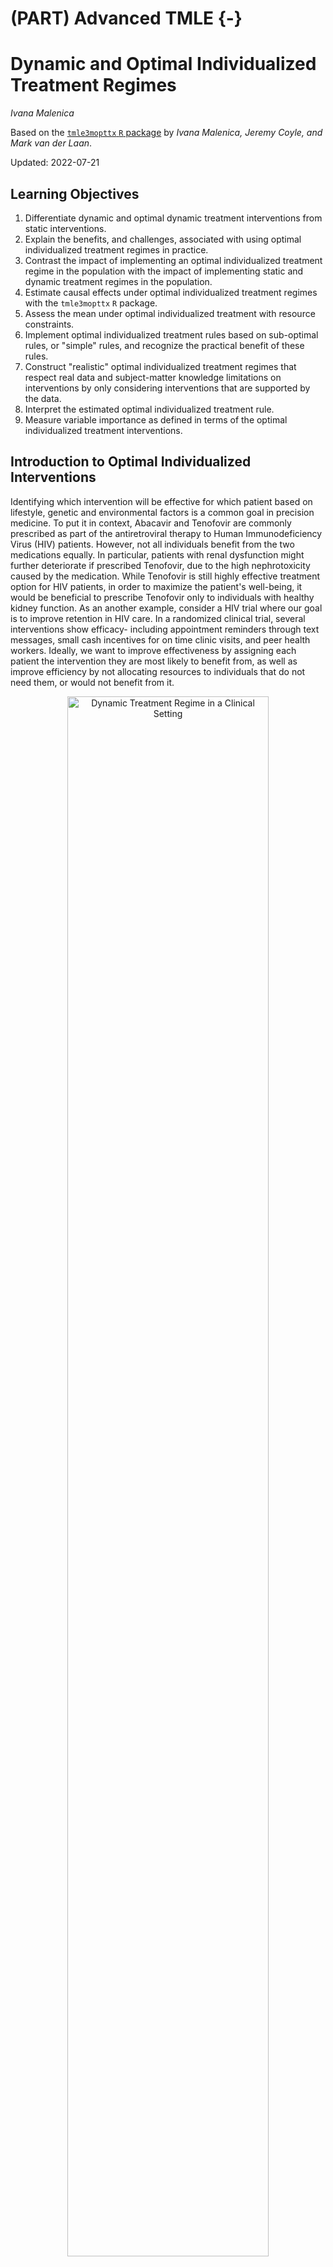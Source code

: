 # (PART) Advanced TMLE {-}

# Dynamic and Optimal Individualized Treatment Regimes

_Ivana Malenica_

Based on the [`tmle3mopttx` `R` package](https://github.com/tlverse/tmle3mopttx)
by _Ivana Malenica, Jeremy Coyle, and Mark van der Laan_.

Updated: 2022-07-21

## Learning Objectives

1. Differentiate dynamic and optimal dynamic treatment interventions from static
   interventions.
2. Explain the benefits, and challenges, associated with using optimal
   individualized treatment regimes in practice.
3. Contrast the impact of implementing an optimal individualized treatment
   regime in the population with the impact of implementing static and dynamic
   treatment regimes in the population.
4. Estimate causal effects under optimal individualized treatment regimes with
   the `tmle3mopttx` `R` package.
5. Assess the mean under optimal individualized treatment with resource
   constraints.
6. Implement optimal individualized treatment rules based on sub-optimal
   rules, or "simple" rules, and recognize the practical benefit of these rules.
7. Construct "realistic" optimal individualized treatment regimes that respect
   real data and subject-matter knowledge limitations on interventions by
   only considering interventions that are supported by the data.
8. Interpret the estimated optimal individualized treatment rule.
9. Measure variable importance as defined in terms of the optimal individualized
   treatment interventions.

## Introduction to Optimal Individualized Interventions

Identifying which intervention will be effective for which patient based on
lifestyle, genetic and environmental factors is a common goal in precision
medicine. To put it in context, Abacavir and Tenofovir are commonly prescribed
as part of the antiretroviral therapy to Human Immunodeficiency Virus (HIV)
patients. However, not all individuals benefit from the two medications equally.
In particular, patients with renal dysfunction might further deteriorate if
prescribed Tenofovir, due to the high nephrotoxicity caused by the medication.
While Tenofovir is still highly effective treatment option for HIV patients, in
order to maximize the patient's well-being, it would be beneficial to prescribe
Tenofovir only to individuals with healthy kidney function. As an another example, 
consider a HIV trial where our goal is to improve retention in HIV care.
In a randomized clinical trial, several interventions show efficacy- including 
appointment reminders through text messages, small cash incentives for on time 
clinic visits, and peer health workers. Ideally, we want to improve effectiveness 
by assigning each patient the intervention they are most likely to benefit from, 
as well as improve efficiency by not allocating resources to individuals that do not need
them, or would not benefit from it.

<div class="figure" style="text-align: center">
<img src="img/png/DynamicA_Illustration.png" alt="Dynamic Treatment Regime in a Clinical Setting" width="80%" />
<p class="caption">(\#fig:unnamed-chunk-1)Dynamic Treatment Regime in a Clinical Setting</p>
</div>

One opts to administer the intervention to individuals who will profit from it,
instead of assigning treatment on a population level. But how do we know which
intervention works for which patient? This aim motivates a different type of
intervention, as opposed to the static exposures we described in previous chapters. 
In particular, in this chapter we learn about dynamic or "individualized"
interventions that tailor the treatment decision based on the collected
covariates. Formally, dynamic treatments represent interventions that at each
treatment-decision stage are allowed to respond to the currently available
treatment and covariate history. A dynamic treatment rule can be thought of as
a rule where the input is the available set of collected covariates, and the 
output is an individualized treatment for each patient 
[@bembom2007realistic; @robins1986; @moodie2013].

In the statistics community such a treatment strategy is termed an
__individualized treatment regime__ (ITR), also known as the optimal
dynamic treatment rule, optimal treatment regime, optimal strategy, 
and optimal policy [@murphy2003; @robins2004]. The (counterfactual) 
population mean outcome under an ITR is the value of the ITR [@murphy2003; @robins2004].
Even more, suppose one wishes to maximize the population mean of an
outcome, where for each individual we have access to some set of measured
covariates. This means, for example, that we can learn for which individual
characteristics assigning treatment increases the probability of a beneficial
outcome. An ITR with the maximal value is referred to as an
optimal ITR or the __optimal individualized treatment__. Consequently, the value
of an optimal ITR is termed the optimal value, or the 
__mean under the optimal individualized treatment__.

The problem of estimating the optimal individualized treatment has received much
attention in the statistics literature over the years, especially with the
advancement of precision medicine; see @murphy2003, @robins2004, @laber2012,
@kosorok2012, @moodie2013 and @robins2014 to name a few. However, much of the
early work depends on parametric assumptions. As such, even in a randomized
trial, the statistical inference for the optimal individualized treatment relies
on assumptions that are generally believed to be false, and can lead to biased
results.

In this chapter, we consider estimation of the mean outcome under the optimal
individualized treatment where the candidate rules are restricted to depend only
on user-supplied subset of the baseline covariates. The estimation problem is
addressed in a statistical model for the data distribution that is
nonparametric, and at most places restrictions on the probability of a patient
receiving treatment given covariates (as in a randomized trial). As such, we
don't need to make any assumptions about the relationship of the outcome with
the treatment and covariates, or the relationship between the treatment and
covariates. Further, we provide a Targeted Maximum Likelihood Estimator for the
mean under the optimal individualized treatment that allows us to generate valid
inference for our parameter, without having any parametric assumptions. 

In the following, we provide a brief overview of the methodology with a focus on
building intuition for the target parameter and its importance --- aided with simulations, 
data examples and software demonstrations. For more information on the technical aspects
of the algorithm, further practical advice and overview, the interested reader is invited to 
additionally consult @vanderLaanLuedtke15, @luedtke2016super, @montoya2021optimal and 
@montoya2021performance. 

---

## Data Structure and Notation

Suppose we observe $n$ independent and identically distributed observations of
the form $O=(W,A,Y) \sim P_0$. We denote $A$ as categorical treatment, and $Y$
as the final outcome. In particular, we define $A \in \mathcal{A}$ where
$\mathcal{A} \equiv \{a_1, \cdots, a_{n_A} \}$ and $n_A = |\mathcal{A}|$, with
$n_A$ denoting the number of categories (possibly only two, for a binary setup).
Note that we treat $W$ as vector-valued, representing all of our collected
baseline covariates. Therefore, for a single random individual $i$, we have that
their observed data is $O_i$: with corresponding baseline covariates $W_i$,
treatment $A_i$, and final outcome $Y_i$. Let $O^n = \{O_i\}_{i=1}^n$ denote
$n$ observed samples. Then, we say that $O^n \sim P_0$, or that all
data was drawn from some true probability distribution $P_0$. Let $\mathcal{M}$
denote a statistical model for the probability distribution of the data that is
nonparametric, beyond possible knowledge of the treatment mechanism. In words, this 
means that we make no assumptions on the relationship between variables, but might 
be able to say something about the relationship of $A$ and $W$, as is the case in 
a randomized trial. In general, the more we know, or are willing to assume about the
experiment that produces the data, the smaller the model. The true data generating 
distribution $P_0$ is part of the statistical model $\mathcal{M}$, and we write 
$P_0 \in \mathcal{M}$. As in previous chapters, we denote $P_n$ as the empirical distribution
which gives each observation weight $1/n$.

We use the structural equation model (SEM) in order to define
the process that gives rise to the observed (endogenous) and not observed
(exogenous) variables, as described by @pearl2009causality. In particular, we
denote $U=(U_W,U_A,U_Y)$ as the exogenous random variables, drawn from $U \sim P_U$.
The endogenous variables, written as $O=(W,A,Y)$, correspond to the observed data.
We can define the relationships between variables with the following structural equations:
\begin{align}
  W &= f_W(U_W) \\ A &= f_A(W, U_A) \\ Y &= f_Y(A, W, U_Y),
  (\#eq:npsem-mopttx)
\end{align}
where the collection $f=(f_W,f_A,f_Y)$ denotes unspecified functions, beyond possible 
knowledge of the treatment mechanism function, $f_A$. Note that
in the case of a randomized trial, we can write the above NPSEM as
\begin{align}
  W &= f_W(U_W) \\ A &= U_A \\ Y &= f_Y(A, W, U_Y),
  (\#eq:npsem-rt-mopttx)
\end{align}
where $U_A$ has a known distribution and $U_A$ is independent of $U_W$. We will discuss
this more in later sections on identifiability.

The likelihood of the data admits a factorization, implied by the time ordering
of $O$. We denote the true density of $O$ as $p_0$, corresponding to the
distribution $P_0$ and dominating measure $\mu$.
\begin{equation}
  p_0(O) = p_{Y,0}(Y \mid A,W) p_{A,0}(A \mid W) p_{W,0}(W) =
    q_{Y,0}(Y \mid A,W) g_{A,0}(A \mid W) q_{W,0}(W),
  (\#eq:likelihood-factorization-mopttx)
\end{equation}
where $p_{Y,0}(Y|A,W)$ is the conditional density of $Y$ given $(A, W)$ with
respect to some dominating measure $\mu_Y$, $p_{A,0}$ is the conditional density
of $A$ given $W$ with respect to a counting measure $\mu_A$, and $p_{W,0}$ is
the density of $W$ with respect to dominating measure $\mu_W$. In order to 
match relevant Targeted Learning literature, we also 
write $P_{Y,0}(Y \mid A, W) = Q_{Y,0}(Y \mid A,W)$, $P_{A,0}(A \mid W) = g_0(A \mid W)$ 
and $P_{W,0}(W)=Q_{W,0}(W)$ as the corresponding conditional
distribution of $Y$ given $(A,W)$, treatment mechanism $A$ given $W$, and
distribution of baseline covariates. For notational simplicity, we additionally define
$\bar{Q}_{Y,0}(A,W) \equiv \E_0[Y \mid A,W]$ as the conditional expectation of
$Y$ given $(A,W)$.

Lastly, we define $V$ as a subset of the baseline covariates the optimal
individualized rule depends on, where $V \in W$.  Note that $V$ could be all of
$W$, or an empty set, depending on the subject matter knowledge. In particular,
a researcher might want to consider known effect modifiers available at the time
of treatment decision as possible $V$ covariates, or consider dynamic treatment 
rules based on measurments that can be easily obtained in a clinical setting.
Defining $V$ as a more restrictive set of baseline covariates allows us to consider 
possibly sub-optimal rules that are easier to estimate, and thereby allows for 
statistical inference for the counterfactual mean outcome under the sub-optimal rule; 
we will elaborate on this in later sections.

## Defining the Causal Effect of an Optimal Individualized Intervention

Consider dynamic treatment rules, denoted as $d$, in the set of all possible rules
$\mathcal{D}$. Then, in a point treatment setting, $d$ is a deterministic function 
that takes as input $V$ and outputs a treatment decision where 
$V \rightarrow d(V) \in \{a_1, \cdots, a_{n_A} \}$. We will use dynamic treatment rules, 
and the corresponding treatment decision, to describe an intervention on the 
treatment mechanism and the corresponding outcome under a dynamic treatment rule.

As mentioned in the previous section, causal effects are defined in terms of
hypothetical interventions on the SEM \@ref(eq:npsem-mopttx). For a given 
rule $d$, our modified system then takes the following form:
\begin{align}
  W &= f_W(U_W) \\ A &= d(V) \\ Y_{d(V)} &= f_Y(d(V), W, U_Y),
  (\#eq:npsem-causal-mopttx)
\end{align}
where the dynamic treatment regime may be viewed as an intervention in which $A$
is set equal to a value based on a hypothetical regime $d(V)$. The couterfactual outcome 
$Y_{d(V)}$ denotes the outcome for a patient had their treatment been assigned using the 
dynamic rule $d(V)$, possibly contrary to the fact. Similarly, the counterfactual 
outcomes had all patients been assigned treatment ($A=1$), or given control ($A=0$), are 
written as $Y_1$ and $Y_0$. Finally, we denote the distribution of the counterfactual outcomes 
as $P_{U,X}$, implied by the distribution of exogenous variables $U$ and structural 
equations $f$. The set of all possible counterfactual distributions are encompased
by the causal model $\mathcal{M}^F$, where $P_{U,X} \in \mathcal{M}^F$. 

The goal of any causal analysis motivated by such dynamic interventions is to
estimate a parameter defined as the counterfactual mean of the outcome with
respect to the modified intervention distribution. That is, subject's outcome if, 
possibly contrary to the fact, the subject received treatment that would have been 
assigned by rule $d(V)$. Equivalently, we ask the following causal question: 
"What is the expected outcome had every subject received treatment according to the 
(optimal) individualized treatment?" In order to estimate the optimal individualized
treatment, we set the following optimization problem:

$$d_{opt}(V) \equiv \text{argmax}_{d(V) \in \mathcal{D}}
\E_{P_{U,X}}[Y_{d(V)}], $$
where the optimal individualized rule is the rule with the maximal value. We note that, in case 
the problem at hand requires minimizing the mean of an outcome, our optimal individualized 
rule will be the rule with the minimal value instead. 

With that in mind, we can consider different 
treatment rules, all in the set $\mathcal{D}$:

1. The true rule, $d_{0,\text{opt}}$, and the corresponding causal parameter
   $\E_{U,X}[Y_{d_{0,\text{opt}}(V)}]$ denoting the expected outcome under the
   true optimal treatment rule $d_{0,\text{opt}}(V)$.

2. The estimated rule, $d_{n,\text{opt}}$, and the corresponding causal parameter
   $\E_{U,X}[Y_{d_{n,\text{opt}}(V)}]$ denoting the expected outcome under the
   estimated optimal treatment rule $d_{n,\text{opt}}(V)$.

In this chapter, we will focus on the value under the estimated optimal rule $d_{n,\text{opt}}$, 
a __data-adaptive parameter__. Note that its true value depends on the sample! Finally, 
our causal target parameter of interest is the expected outcome under
the estimated optimal individualized rule:

$$\Psi_{d_{n, \text{opt}}(V)}(P_{U,X}) \coloneqq \E_{P_{U,X}}[Y_{d_{n,
\text{opt}}(V)}].$$

### Identification and Statistical Estimand

The optimal individualized rule, as well as the value of an optimal
individualized rule, are causal parameters based on the unobserved
counterfactuals. In order for the causal quantities to be estimated from the
observed data, they need to be identified with statistical parameters. This step
of the roadmap requires we make a few assumptions:

1. _Strong ignorability_: $A \indep  Y^{d_{n, \text{opt}}(v)} \mid W$, for all $a \in
   \mathcal{A}$.
2. _Positivity (or overlap)_: $P_0(\min_{a \in \mathcal{A}} g_0(a \mid W) > 0)
   = 1$

Under the above assumptions, we can identify the causal target parameter 
with observed data using the G-computation formula. The value of an individualized 
rule can now be expressed as

$$\E_0[Y_{d_{n, \text{opt}}(V)}] = \E_{0,W}[\bar{Q}_{Y,0}(A=d_{n, \text{opt}}(V),W)],$$

which, under assumptions, is interpreted as the mean outcome if
(possibly contrary to fact), treatment was assigned according to the optimal rule.
Finally, the statistical counterpart to the causal parameter of interest is
defined as

$$\psi_0 = \E_{0,W}[\bar{Q}_{Y,0}(A=d_{n,\text{opt}}(V),W)].$$

Inference for the optimal value has been shown to be difficult at exceptional
laws, defined as probability distributions for which there is a positive
probability on a set of $W$ values for which conditional expectation of $Y$
given $A$ and $W$ is constant in $a$ - so all treatments are equally 
benefitial. Inference is similarly difficult in finite samples if
the treatment effect is very small in all strata, even though valid asymptotic
estimators exist in this setting. With that in mind, we address the estimation
problem under the assumption of non-exceptional laws in effect.

Many methods for learning the optimal rule from data have been developed
[@murphy2003; @robins2004; @laber2012; @kosorok2012; @moodie2013]. In this
chapter, we focus on the methods discussed in @luedtke2016super and
@vanderLaanLuedtke15. Note however, that `tmle3mopttx` also supports the widely
used Q-learning approach, where the optimal individualized rule is based on the
initial estimate of $\bar{Q}_{Y,0}(A,W)$ [@Sutton1998].

We follow the methodology outlined in @luedtke2016super and
@vanderLaanLuedtke15, where we learn the optimal ITR using Super Learner
[@vdl2007super], and estimate its value with cross-validated Targeted Minimum
Loss-based Estimation (CV-TMLE) [@cvtmle2010]. In great generality, we first
need to estimate the true individual treatment regime, $d_0(V)$, which
corresponds to dynamic treatment rule that takes a subset of covariates
$V$ and assigns treatment to each individual based on their observed
covariates $v$. With the estimate of the true optimal ITR in hand, we can
estimate its corresponding value.

### Binary treatment

How do we estimate the optimal individualized treatment regime? In the case of a
binary treatment, a key quantity for optimal ITR is the __blip function__. One can
show that any optimal ITR assigns treatment to individuals falling in strata in
which the stratum specific average treatment effect, the blip, is
positive and does not assign treatment to individuals for which this quantity is
negative. Therefore for a binary treatment, under causal assumptions, we define
the blip function as:
$$\bar{Q}_0(V) \equiv \E_0[Y_1-Y_0 \mid V] \equiv \E_0[\bar{Q}_{Y,0}(1,W) -
\bar{Q}_{Y,0}(0,W) \mid V],$$
or the average treatment effect within a stratum of $V$. The note that the
optimal individualized rule can now be derived as $d_{n,\text{opt}}(V) =
\mathbb{I}(\bar{Q}_{n}(V) > 0)$.

The package `tmle3mopttx` relies on using the Super Learner to estimate the blip
function. With that in mind, the loss function utilized for learning the optimal 
individualized rule corresponds to conditional mean type losses. It is however worth 
mentioning that @luedtke2016super present three different approaches for learning the optimal
rule. Namely, they focus on:

1. Super Learner of the blip function using the squared error loss,

2. Super Learner of $d_0$ using the weighted classification loss function,

3. Super Learner of $d_0$ that uses a library of candidate estimators that are
implied by estimators of the blip as well as estimators that directly go for
$d_0$ through weighted classification.

A benefit of relying on the blip function, as implemented in `tmle3mopttx`, is that
one can look at the distribution of the predicted outcomes of the blip for a given 
sample. Having an estimate of the blip allows one to identify patients in the sample 
who benefit the most (or the least) from treatment. Additionally, blip-based approach
allows for straight-forward extension to the categorical treatment, interpretable rules, 
and OIT under resource constrains, where only a percent of the population can receive 
treatment [@luedtke2016resource].

Relying on the Targeted Maximum Likelihood (TML) estimator and the Super Learner
estimate of the blip function, we follow the below steps in order to obtain
value of the ITR:

1. Estimate $\bar{Q}_{Y,0}(A,W)$ and $g_0(A \mid W)$ using `sl3`. We denote such
   estimates as $\bar{Q}_{Y,n}(A,W)$ and $g_n(A \mid W)$.
2. Apply the doubly robust Augmented-Inverse Probability Weighted (A-IPW)
   transform to our outcome (double-robust pseudo-outcome), where we define:
   $$D_{\bar{Q}_Y,g,a}(O) \equiv \frac{\mathbb{I}(A=a)}{g(A \mid W)} (Y -
   \bar{Q}_Y(A,W)) + \bar{Q}_Y(A=a,W).$$

Note that under the randomization and positivity assumptions we have that
$\E[D_{\bar{Q}_Y,g,a}(O) \mid V] = \E[Y_a \mid V]$. We emphasize the double
robust nature of the A-IPW transform --- consistency of $\E[Y_a \mid V]$ will depend
on correct estimation of either $\bar{Q}_{Y,0}(A,W)$ or $g_0(A \mid W)$. As
such, in a randomized trial, we are guaranteed a consistent estimate of $\E[Y_a \mid V]$ 
even if we get $\bar{Q}_{Y,0}(A,W)$ wrong! An alternative to the double-robust pseudo-outcome
just presented would be single stage Q-learning, where an estimate $\bar{Q}_{Y,0}(A,W)$ 
is used to predict at $\bar{Q}_{Y,n}(A=1,W)$ and $\bar{Q}_{Y,n}(A=0,W)$. This provides
an estimate of the blip function, $\bar{Q}_{Y,n}(A=1,W) - \bar{Q}_{Y,n}(A=0,W)$, but
relies on doing a good job on estimating $\bar{Q}_{Y,0}(A,W)$. 

Using the double-robust pseudo-outcome, we can define the following contrast:
$$D_{\bar{Q}_Y,g}(O) = D_{\bar{Q}_Y, g, a=1}(O) - D_{\bar{Q}_Y, g, a=0}(O).$$


We estimate the blip function, $\bar{Q}_{0,a}(V)$, by regressing
$D_{\bar{Q}_Y,g}(O)$ on $V$ using the specified `sl3` library of learners and an
appropriate loss function. Finally, we are ready for the final steps. 

3. Our estimated rule corresponds to $\text{argmax}_{a \in \mathcal{A}}
   \bar{Q}_{0,a}(V)$.
   
4. We obtain inference for the mean outcome under the estimated optimal rule
   using CV-TMLE.

### Categorical treatment

In line with the approach considered for binary treatment, we extend the blip
function to allow for categorical treatment. We denote such blip function
extensions as _pseudo-blips_, which are our new estimation targets in a
categorical setting. We define pseudo-blips as vector-valued entities where the
output for a given $V$ is a vector of length equal to the number of treatment
categories, $n_A$. As such, we define it as:
$$\bar{Q}_0^{pblip}(V) = \{\bar{Q}_{0,a}^{pblip}(V): a \in \mathcal{A} \}$$

We implement three different pseudo-blips in `tmle3mopttx`.

1. _Blip1_ corresponds to choosing a reference category of treatment, and
   defining the blip for all other categories relative to the specified
   reference. Hence we have that:
   $$\bar{Q}_{0,a}^{pblip-ref}(V) \equiv \E_0[Y_a-Y_0 \mid V]$$ where $Y_0$ is
   the specified reference category with $A=0$. Note that, for the case of
   binary treatment, this strategy reduces to the approach described for the
   binary setup.

2. _Blip2_ approach corresponds to defining the blip relative to the average of
   all categories. As such, we can define $\bar{Q}_{0,a}^{pblip-avg}(V)$ as:
   $$\bar{Q}_{0,a}^{pblip-avg}(V) \equiv \E_0 [Y_a - \frac{1}{n_A} \sum_{a \in
     \mathcal{A}} Y_a \mid V].$$
   In the case where subject-matter knowledge regarding which reference category
   to use is not available, blip2 might be a viable option.

3. _Blip3_ reflects an extension of Blip2, where the average is now a weighted
   average:
   $$\bar{Q}_{0,a}^{pblip-wavg}(V) \equiv \E_0 [ Y_a - \frac{1}{n_A} \sum_{a \in
     \mathcal{A}} Y_{a} P(A=a \mid V) \mid V ].$$

Just like in the binary case, pseudo-blips are estimated by regressing contrasts
composed using the A-IPW transform on $V$.

### Technical Note: Inference and data-adaptive parameter

In a randomized trial, statistical inference relies on the second-order
difference between the estimate of the optimal individualized treatment and the
optimal individualized treatment itself to be asymptotically negligible. This is
a reasonable condition if we consider rules that depend on a small number of
covariates, or if we are willing to make smoothness assumptions. Alternatively,
we can consider TMLEs and statistical inference for data-adaptive target
parameters defined in terms of an estimate of the optimal individualized
treatment. In particular, instead of trying to estimate the mean under the true
optimal individualized treatment, we aim to estimate the mean under the
estimated optimal individualized treatment. As such, we develop cross-validated
TMLE approach that provides asymptotic inference under minimal conditions for
the mean under the estimate of the optimal individualized treatment. In
particular, considering the data adaptive parameter allows us to avoid
consistency and rate condition for the fitted optimal rule, as required for
asymptotic linearity of the TMLE of the mean under the actual, true optimal
rule. Practically, the estimated (data-adaptive) rule should be preferred, as
this possibly sub-optimal rule is the one implemented in the population.

### Technical Note: Why CV-TMLE?

As discussed in @vanderLaanLuedtke15, CV-TMLE is necessary as the
non-cross-validated TMLE is biased upward for the mean outcome under the rule,
and therefore overly optimistic. More generally however, using CV-TMLE allows us
more freedom in estimation and therefore greater data adaptivity, without
sacrificing inference.

## Interpreting the Causal Effect of an Optimal Individualized Intervention

In summary, the mean outcome under the optimal individualized treatment is a
counterfactual quantity of interest representing what the mean outcome would
have been if everybody, contrary to the fact, received treatment that optimized
their outcome. The optimal individualized treatment regime is a rule that
optimizes the mean outcome under the dynamic treatment, where the candidate
rules are restricted to only respond to a user-supplied subset of the baseline
covariates. In essence, our target parameter answers the key
aim of precision medicine: allocating the available treatment by tailoring it to
the individual characteristics of the patient, with the goal of optimizing the
final outcome.

## Evaluating the Causal Effect of an OIT with Binary Treatment {#oit-eval-bin}

Finally, we demonstrate how to evaluate the mean outcome under the optimal
individualized treatment using `tmle3mopptx`. To start, let's load the packages
we'll use and set a seed:


```r
library(data.table)
library(sl3)
library(tmle3)
library(tmle3mopttx)
library(devtools)

set.seed(111)
```

### Simulated Data

First, we load the simulated data. We will start with the more general setup
where the treatment is a binary variable; later in the chapter we will consider
another data-generating distribution where $A$ is categorical. In this example,
our data generating distribution is of the following form:
\begin{align*}
  W &\sim \mathcal{N}(\bf{0},I_{3 \times 3})\\
  \P(A=1 \mid W) &= \frac{1}{1+\exp^{(-0.8*W_1)}}\\
  \P(Y=1 \mid A,W) &= 0.5\text{logit}^{-1}[-5I(A=1)(W_1-0.5)+5I(A=0)(W_1-0.5)] +
     0.5\text{logit}^{-1}(W_2W_3)
\end{align*}


```r
data("data_bin")
```

The above composes our observed data structure $O = (W, A, Y)$. Note that the
truth is $\psi=0.578$ for this data generating distribution.

To formally express this fact using the `tlverse` grammar introduced by the
`tmle3` package, we create a single data object and specify the functional
relationships between the nodes in the _directed acyclic graph_ (DAG) via
_structural equation models_ (SEMs), reflected in the node list
that we set up:


```r
# organize data and nodes for tmle3
data <- data_bin
node_list <- list(
  W = c("W1", "W2", "W3"),
  A = "A",
  Y = "Y"
)
```

We now have an observed data structure (`data`) and a specification of the role
that each variable in the dataset plays as the nodes in a DAG.

### Constructing Optimal Stacked Regressions with `sl3`

To easily incorporate ensemble machine learning into the estimation procedure,
we rely on the facilities provided in the [`sl3` R
package](https://tlverse.org/sl3). Using the framework provided by the [`sl3`
package](https://tlverse.org/sl3), the nuisance parameters of the TML estimator
may be fit with ensemble learning, using the cross-validation framework of the
Super Learner algorithm of @vdl2007super. 


```r
# Define sl3 library and metalearners:
lrn_xgboost_50 <- Lrnr_xgboost$new(nrounds = 50)
lrn_xgboost_100 <- Lrnr_xgboost$new(nrounds = 100)
lrn_xgboost_500 <- Lrnr_xgboost$new(nrounds = 500)

lrn_mean <- Lrnr_mean$new()
lrn_glm <- Lrnr_glm_fast$new()
lrn_lasso <- Lrnr_glmnet$new()

## Define the Q learner:
Q_learner <- Lrnr_sl$new(
  learners = list(lrn_lasso, lrn_mean, lrn_glm),
  metalearner = Lrnr_nnls$new()
)

## Define the g learner:
g_learner <- Lrnr_sl$new(
  learners = list(lrn_lasso, lrn_glm),
  metalearner = Lrnr_nnls$new()
)

## Define the B learner:
b_learner <- Lrnr_sl$new(
  learners = list(lrn_lasso,lrn_mean, lrn_glm),
  metalearner = Lrnr_nnls$new()
)
```

As seen above, we generate three different ensemble learners that must be fit,
corresponding to the learners for the outcome regression (Q), propensity score
(g), and the blip function (B). We make the above explicit with respect to
standard notation by bundling the ensemble learners into a list object below:


```r
# specify outcome and treatment regressions and create learner list
learner_list <- list(Y = Q_learner, A = g_learner, B = b_learner)
```

The `learner_list` object above specifies the role that each of the ensemble
learners we've generated is to play in computing initial estimators. Recall that
we need initial estimators of relevant parts of the likelihood in order to
build a TMLE for the parameter of interest. In particular, `learner_list`
makes explicit the fact that our `Y` is used in fitting the outcome regression,
while `A` is used in fitting the treatment mechanism regression, and finally `B`
is used in fitting the blip function.

### Targeted Estimation of the Mean under the Optimal Individualized Interventions Effects

To start, we will initialize a specification for the TMLE of our parameter of
interest simply by calling `tmle3_mopttx_blip_revere`. We specify the argument
`V = c("W1", "W2", "W3")` when initializing the `tmle3_Spec` object in order to
communicate that we're interested in learning a rule dependent on `V`
covariates. Note that we don't have to specify `V` --- this will result in a rule
that is not based on any collected covariates; we will see an example like this 
shortly. We also need to specify the type
of (pseudo) blip we will use in this estimation problem, the list of learners used
to estimate the blip function, whether we want to maximize or minimize the final
outcome, and few other more advanced features including searching for a less
complex rule, realistic interventions and possible resource constraints.


```r
# initialize a tmle specification
tmle_spec <- tmle3_mopttx_blip_revere(
  V = c("W1", "W2", "W3"), type = "blip1",
  learners = learner_list,
  maximize = TRUE, complex = TRUE,
  realistic = FALSE, resource = 1
)
```

As seen above, the `tmle3_mopttx_blip_revere` specification object
(like all `tmle3_Spec` objects) does _not_ store the data for our
specific analysis of interest. Later,
we'll see that passing a data object directly to the `tmle3` wrapper function,
alongside the instantiated `tmle_spec`, will serve to construct a `tmle3_Task`
object internally.

We elaborate more on the initialization specifications. In initializing the
specification for the TMLE of our parameter of interest, we have specified the
set of covariates the rule depends on (`V`), the type of (pseudo) blip to use
(`type`), and the learners used for estimating the relevant parts of the
likelihood and the blip function. In addition, we need to specify whether we
want to maximize the mean outcome under the rule (`maximize`), and whether we
want to estimate the rule under all the covariates $V$ provided by the user
(`complex`). If `FALSE`, `tmle3mopttx` will instead consider all the possible
rules under a smaller set of covariates including the static rules, and optimize
the mean outcome over all the subsets of $V$. As such, while the user might have
provided a full set of collected covariates as input for $V$, it is possible
that the true rule only depends on a subset of the set provided by the user. In
that case, our returned mean under the optimal individualized rule will be based
on the smaller subset. In addition, we provide an option to search for realistic
optimal individualized interventions via the `realistic` specification. If
`TRUE`, only treatments supported by the data will be considered, therefore
alleviating concerns regarding practical positivity issues. Finally, we can incorporate
source constrains by setting `resource` argument to less than 1. We explore all the
important extensions of `tmle3mopttx` in later sections.


```r
# fit the TML estimator
fit <- tmle3(tmle_spec, data, node_list, learner_list)
fit
A tmle3_Fit that took 1 step(s)
   type         param init_est tmle_est      se  lower  upper psi_transformed
1:  TSM E[Y_{A=NULL}]   0.3504   0.5508 0.02622 0.4994 0.6022          0.5508
   lower_transformed upper_transformed
1:            0.4994            0.6022
```

By studying the output generated, we can see that the confidence interval covers the
true parameter, as expected. 

#### Resource constraint

We can restrict the number of individuals that get the treatment by only
treating $k$ percent of samples. With that, only patients with the biggest benefit (according
to the estimated blip) receive treatment. In order to impose a 
resource constraint, we only have to specify the percent of individuals that can
get treatment. For example, if `resource=1`, all
individuals with blip higher than zero will get treatment; if `resource=0`,
noone will be treated. 


```r
# initialize a tmle specification
tmle_spec_resource <- tmle3_mopttx_blip_revere(
  V = c("W1", "W2", "W3"), type = "blip1",
  learners = learner_list,
  maximize = TRUE, complex = TRUE,
  realistic = FALSE, resource = 0.90
)
```


```r
# fit the TML estimator
fit_resource <- tmle3(tmle_spec_resource, data, node_list, learner_list)
fit_resource
A tmle3_Fit that took 1 step(s)
   type         param init_est tmle_est      se  lower  upper psi_transformed
1:  TSM E[Y_{A=NULL}]   0.3566   0.5579 0.02577 0.5074 0.6084          0.5579
   lower_transformed upper_transformed
1:            0.5074            0.6084
```

We can compare the number of individuals that got treatment with and without the 
resource constraint:


```r
# Number of individuals getting treatment (no resource constraint):
table(tmle_spec$return_rule)

  0   1 
275 725 

# Number of individuals getting treatment (resource constraint):
table(tmle_spec_resource$return_rule)

  0   1 
274 726 
```

#### Empty V

Below we the show an example where $V$ is not specified, under the 
resource constraint. 


```r
# initialize a tmle specification
tmle_spec_V_empty <- tmle3_mopttx_blip_revere(
  type = "blip1",
  learners = learner_list,
  maximize = TRUE, complex = TRUE,
  realistic = FALSE, resource = 0.90
)
```


```r
# fit the TML estimator
fit_V_empty <- tmle3(tmle_spec_V_empty, data, node_list, learner_list)
fit_V_empty
A tmle3_Fit that took 1 step(s)
   type         param init_est tmle_est      se  lower  upper psi_transformed
1:  TSM E[Y_{A=NULL}]   0.3259   0.5321 0.01034 0.5118 0.5523          0.5321
   lower_transformed upper_transformed
1:            0.5118            0.5523
```

## Evaluating the Causal Effect of an optimal ITR with Categorical Treatment {#oit-eval-cat}

In this section, we consider how to evaluate the mean outcome under the optimal
individualized treatment when $A$ has more than two categories. While the
procedure is analogous to the previously described binary treatment, we now need
to pay attention to the type of blip we define in the estimation stage, as well
as how we construct our learners.

### Simulated Data

First, we load the simulated data. Our data generating distribution is
of the following form:
\begin{align*}
  W &\sim \mathcal{N}(\bf{0},I_{4 \times 4})\\
  \P(A=a \mid W) &= \frac{1}{1+\exp^{(-0.8*W_1)}}\\
  \P(Y=1 \mid A,W) = 0.5\text{logit}^{-1}[15I(A=1)(W_1-0.5) - \\
    3I(A=2)(2W_1+0.5) + \\
    3I(A=3)(3W_1-0.5)] +\text{logit}^{-1}(W_2W_1) \\
\end{align*}

We can just load the data available as part of the package as follows:


```r
data("data_cat_realistic")
```

The above composes our observed data structure $O = (W, A, Y)$. Note that the
truth is now $\psi_0=0.658$, which is the quantity we aim to estimate.


```r
# organize data and nodes for tmle3
data <- data_cat_realistic
node_list <- list(
  W = c("W1", "W2", "W3", "W4"),
  A = "A",
  Y = "Y"
)
```

We can see the number of observed categories of treatment below:


```r
# organize data and nodes for tmle3
table(data$A)

  1   2   3 
 24 528 448 
```

### Constructing Optimal Stacked Regressions with `sl3`

**QUESTION:** With categorical treatment, what is the dimension of the blip now?
What is the dimension for the current example? How would we go about estimating it?

We will now create new ensemble learners using the
`sl3` learners initialized previously:


```r
# Initialize few of the learners:
lrn_xgboost_50 <- Lrnr_xgboost$new(nrounds = 50)
lrn_xgboost_100 <- Lrnr_xgboost$new(nrounds = 100)
lrn_xgboost_500 <- Lrnr_xgboost$new(nrounds = 500)
lrn_mean <- Lrnr_mean$new()
lrn_glm <- Lrnr_glm_fast$new()

## Define the Q learner, which is just a regular learner:
Q_learner <- Lrnr_sl$new(
  learners = list(lrn_xgboost_100, lrn_mean, lrn_glm),
  metalearner = Lrnr_nnls$new()
)

# Define the g learner, which is a multinomial learner:
# specify the appropriate loss of the multinomial learner:
mn_metalearner <- make_learner(Lrnr_solnp,
  eval_function = loss_loglik_multinomial,
  learner_function = metalearner_linear_multinomial
)
g_learner <- make_learner(Lrnr_sl, list(lrn_xgboost_100, lrn_xgboost_500, lrn_mean), mn_metalearner)

# Define the Blip learner, which is a multivariate learner:
learners <- list(lrn_xgboost_50, lrn_xgboost_100, lrn_xgboost_500, lrn_mean, lrn_glm)
b_learner <- create_mv_learners(learners = learners)
```

As seen above, we generate three different ensemble learners that must be fit,
corresponding to the learners for the outcome regression, propensity score, and
the blip function. Note that we need to estimate $g_0(A \mid W)$ for a
categorical $A$ --- therefore, we use the multinomial Super Learner option
available within the `sl3` package with learners that can address multi-class
classification problems. In order to see which learners can be used to estimate
$g_0(A \mid W)$ in `sl3`, we run the following:


```r
# See which learners support multi-class classification:
sl3_list_learners(c("categorical"))
 [1] "Lrnr_bound"                "Lrnr_caret"               
 [3] "Lrnr_cv_selector"          "Lrnr_ga"                  
 [5] "Lrnr_glmnet"               "Lrnr_grf"                 
 [7] "Lrnr_gru_keras"            "Lrnr_h2o_glm"             
 [9] "Lrnr_h2o_grid"             "Lrnr_independent_binomial"
[11] "Lrnr_lightgbm"             "Lrnr_lstm_keras"          
[13] "Lrnr_mean"                 "Lrnr_multivariate"        
[15] "Lrnr_nnet"                 "Lrnr_optim"               
[17] "Lrnr_polspline"            "Lrnr_pooled_hazards"      
[19] "Lrnr_randomForest"         "Lrnr_ranger"              
[21] "Lrnr_rpart"                "Lrnr_screener_correlation"
[23] "Lrnr_solnp"                "Lrnr_svm"                 
[25] "Lrnr_xgboost"             
```

Since the corresponding blip will be vector valued, we will have a
column for each additional level of treatment. As such, we need to create
multivariate learners with the helper function `create_mv_learners` that takes a
list of initialized learners as input.

We make the above explicit with respect to the standard notation by bundling the
ensemble learners into a list object below:


```r
# specify outcome and treatment regressions and create learner list
learner_list <- list(Y = Q_learner, A = g_learner, B = b_learner)
```

### Targeted Estimation of the Mean under the Optimal Individualized Interventions Effects {#oit-eval-cat-v1}


```r
# initialize a tmle specification
tmle_spec_cat <- tmle3_mopttx_blip_revere(
  V = c("W1", "W2", "W3", "W4"), type = "blip2",
  learners = learner_list, maximize = TRUE, complex = TRUE,
  realistic = FALSE
)
```


```r
# fit the TML estimator
fit_cat <- tmle3(tmle_spec_cat, data, node_list, learner_list)
fit_cat
A tmle3_Fit that took 1 step(s)
   type         param init_est tmle_est      se  lower  upper psi_transformed
1:  TSM E[Y_{A=NULL}]   0.5347   0.6213 0.06628 0.4914 0.7512          0.6213
   lower_transformed upper_transformed
1:            0.4914            0.7512

# How many individuals got assigned each treatment?
table(tmle_spec_cat$return_rule)

  1   2   3 
249 432 319 
```

We can see that the confidence interval covers the truth.

**NOTICE the distribution of the assigned treatment! We will need this shortly.**

## Extensions to Causal Effect of an OIT

In this section, we consider two extensions to the procedure described for
estimating the value of the OIT. First one considers a setting where the user
might be interested in a grid of possible sub-optimal rules, corresponding to
potentially limited knowledge of potential effect modifiers. The second
extension concerns implementation of a realistic optimal individual
interventions where certain regimes might be preferred, but due to practical or
global positivity restraints, are not realistic to implement.

### Simpler Rules {#oit-eval-cat-v2}

In order to not only consider the most ambitious fully $V$-optimal rule, we
define $S$-optimal rules as the optimal rule that considers all possible subsets
of $V$ covariates, with card($S$) $\leq$ card($V$) and $\emptyset \in S$. In 
particular, this allows us to define a Super Learner for $d_0$ that includes
a range of estimators from very simple (e.g., statis rules) to more complex 
(e.g. full $V$), and let the discrete Super Learner select a simple rule when 
appropriate. This allows us to consider sub-optimal rules that are easier to estimate and
potentially provide more realistic rules. Within the `tmle3mopttx` paradigm, we just need 
to change the `complex` parameter to `FALSE`:


```r
# initialize a tmle specification
tmle_spec_cat_simple <- tmle3_mopttx_blip_revere(
  V = c("W4", "W3", "W2", "W1"), type = "blip2",
  learners = learner_list,
  maximize = TRUE, complex = FALSE, realistic = FALSE
)
```


```r
# fit the TML estimator
fit_cat_simple <- tmle3(tmle_spec_cat_simple, data, node_list, learner_list)
fit_cat_simple
A tmle3_Fit that took 1 step(s)
   type                   param init_est tmle_est      se  lower  upper
1:  TSM E[Y_{d(V=W4,W3,W2,W1)}]   0.5301   0.5497 0.05822 0.4356 0.6638
   psi_transformed lower_transformed upper_transformed
1:          0.5497            0.4356            0.6638
```

Even though we  specified all baseline covariates as the basis
for rule estimation, a simpler rule is sufficient to maximize the mean outcome.

**QUESTION:** How does the set of covariates picked by `tmle3mopttx`
   compare to the baseline covariates the true rule depends on?

### Realistic Optimal Individual Regimes {#oit-eval-cat-v3}

In addition to considering less complex rules, `tmle3mopttx` also provides an
option to estimate the mean under the realistic, or implementable, optimal
individualized treatment. It is often the case that assigning particular regime
might have the ability to fully maximize (or minimize) the desired outcome, but
due to global or practical positivity constrains, such treatment can never be
implemented in real life (or is highly unlikely). As such, specifying
`realistic` to `TRUE`, we consider possibly suboptimal treatments that optimize
the outcome in question while being supported by the data.


```r
# initialize a tmle specification
tmle_spec_cat_realistic <- tmle3_mopttx_blip_revere(
  V = c("W4", "W3", "W2", "W1"), type = "blip2",
  learners = learner_list,
  maximize = TRUE, complex = TRUE, realistic = TRUE
)
```


```r
# fit the TML estimator
fit_cat_realistic <- tmle3(tmle_spec_cat_realistic, data, node_list, learner_list)
fit_cat_realistic
A tmle3_Fit that took 1 step(s)
   type         param init_est tmle_est      se  lower upper psi_transformed
1:  TSM E[Y_{A=NULL}]   0.5377   0.6582 0.02135 0.6163   0.7          0.6582
   lower_transformed upper_transformed
1:            0.6163               0.7

# How many individuals got assigned each treatment?
table(tmle_spec_cat_realistic$return_rule)

  2   3 
506 494 
```

**QUESTION:** Referring back to the data-generating distribution, why do you
think the distribution of allocated treatment changed from the distribution 
we had under the "non-realistic"" rule?

### Missingness and `tmle3mopttx`

In this section, we present how to use the `tmle3mopttx` package when the data is subject 
to missingness in $Y$. Let's start by add some missingness to our outcome, first.


```r
data_missing <- data_cat_realistic

#Add some random missingless:
rr <- sample(nrow(data_missing), 100, replace = FALSE)
data_missing[rr,"Y"]<-NA

summary(data_missing$Y)
   Min. 1st Qu.  Median    Mean 3rd Qu.    Max.    NA's 
   0.00    0.00    0.00    0.46    1.00    1.00     100 
```

To start, we must first add to our library --- we now also need to estimate the 
missigness process as well. 


```r
delta_learner <- Lrnr_sl$new(
  learners = list(lrn_mean, lrn_glm),
  metalearner = Lrnr_nnls$new()
)

# specify outcome and treatment regressions and create learner list
learner_list <- list(Y = Q_learner, A = g_learner, B = b_learner, delta_Y=delta_learner)
```

The `learner_list` object above specifies the role that each of the ensemble
learners we've generated is to play in computing the initial estimators needed
for building the TMLE for the parameter of interest. In particular, it makes
explicit the fact that `Y` is used in fitting the outcome regression
while `A` is used in fitting our treatment mechanism regression, 
`B` for fitting the blip function, and `delta_Y` fits the missing outcome process.

Now, with the additional estimation step associated with missingness added, we can 
proceed as usual. 


```r
# initialize a tmle specification
tmle_spec_cat_miss <- tmle3_mopttx_blip_revere(
  V = c("W1", "W2", "W3", "W4"), type = "blip2",
  learners = learner_list, maximize = TRUE, complex = TRUE,
  realistic = FALSE
)
```


```r
# fit the TML estimator
fit_cat_miss <- tmle3(tmle_spec_cat_miss, data_missing, node_list, learner_list)
fit_cat_miss
```

### Q-learning

Alternatively, we could estimate the mean under the optimal individualized
treatment using Q-learning. The optimal rule can be learned through fitting the
likelihood, and consequently estimating the optimal rule under this fit of the
likelihood [@Sutton1998; @murphy2003].

Below we outline how to use `tmle3mopttx` package in order to estimate the mean
under the ITR using Q-learning. As demonstrated in the previous sections, we
first need to initialize a specification for the TMLE of our parameter of
interest. As opposed to the previous section however, we will now use
`tmle3_mopttx_Q` instead of `tmle3_mopttx_blip_revere` in order to indicate that
we want to use Q-learning instead of TMLE.


```r
# initialize a tmle specification
tmle_spec_Q <- tmle3_mopttx_Q(maximize = TRUE)

# Define data:
tmle_task <- tmle_spec_Q$make_tmle_task(data, node_list)

# Define likelihood:
initial_likelihood <- tmle_spec_Q$make_initial_likelihood(
  tmle_task,
  learner_list
)

# Estimate the parameter:
Q_learning(tmle_spec_Q, initial_likelihood, tmle_task)[1]
```

## Variable Importance Analysis with OIT

Suppose one wishes to assess the importance of each observed covariate, in
terms of maximizing (or minimizing) the population mean of an outcome under an
optimal individualized treatment regime. In particular, a covariate that
maximizes (or minimizes) the population mean outcome the most under an optimal
individualized treatment out of all other considered covariates under optimal
assignment might be considered _more important_ for the outcome. To put it in
context, perhaps optimal allocation of treatment 1, denoted $A_1$, results in a
larger mean outcome than optimal allocation of another treatment 2, denoted $A_2$.
Therefore, we would label $A_1$ as having a higher variable importance with
regard to maximizing (or minimizing) the mean outcome under the optimal
individualized treatment.

### Simulated Data

For illustration purpose, we bin baseline covariates corresponding to 
the data-generating distribution [described previously](#oit-eval):


```r
# bin baseline covariates to 3 categories:
data$W1<-ifelse(data$W1<quantile(data$W1)[2],1,ifelse(data$W1<quantile(data$W1)[3],2,3))

node_list <- list(
  W = c("W3", "W4", "W2"),
  A = c("W1", "A"),
  Y = "Y"
)
```

Our node list now includes $W_1$ as treatments as well! Don't worry,
we will still properly adjust for all baseline covariates.

### Variable Importance using Targeted Estimation of the value of the ITR

In the previous sections we have seen how to obtain a contrast between the mean
under the optimal individualized rule and the mean under the observed outcome
for a single covariate --- we are now ready to run the variable importance analysis
for all of our specified covariates. In order to run the variable importance
analysis, we first need to initialize a specification for the TMLE of our
parameter of interest as we have done before. In addition, we need to specify
the data and the corresponding list of nodes, as well as the appropriate
learners for the outcome regression, propensity score, and the blip function.
Finally, we need to specify whether we should adjust for all the other
covariates we are assessing variable importance for. We will adjust for all $W$s
in our analysis, and if `adjust_for_other_A=TRUE`, also for all $A$ covariates
that are not treated as exposure in the variable importance loop.

To start, we will initialize a specification for the TMLE of our parameter of
interest (called a `tmle3_Spec` in the `tlverse` nomenclature) simply by calling
`tmle3_mopttx_vim`. First, we indicate the method used for learning the optimal
individualized treatment by specifying the `method` argument of
`tmle3_mopttx_vim`. If `method="Q"`, then we will be using Q-learning for rule
estimation, and we do not need to specify `V`, `type` and `learners` arguments
in the spec, since they are not important for Q-learning. However, if
`method="SL"`, which corresponds to learning the optimal individualized
treatment using the above outlined methodology, then we need to specify the type
of (pseudo) blip we will use in this estimation problem, whether we want to
maximize or minimize the outcome, complex and realistic rules, resource constraint. 
Finally, for `method="SL"` we also need to communicate that we're interested in learning a
rule dependent on `V` covariates by specifying the `V` argument. For both
`method="Q"` and `method="SL"`, we need to indicate whether we want to maximize
or minimize the mean under the optimal individualized rule. Finally, we also
need to specify whether the final comparison of the mean under the optimal
individualized rule and the mean under the observed outcome should be on the
multiplicative scale (risk ratio) or linear (similar to average treatment
effect).


```r
# initialize a tmle specification
tmle_spec_vim <- tmle3_mopttx_vim(
  V=c("W2"),
  type = "blip2",
  learners = learner_list,
  maximize = FALSE,
  method = "SL",
  complex = TRUE,
  realistic = FALSE
)
```


```r
# fit the TML estimator
vim_results <- tmle3_vim(tmle_spec_vim, data, node_list, learner_list,
  adjust_for_other_A = TRUE
)

print(vim_results)
   type                param  init_est tmle_est      se    lower    upper
1:  ATE E[Y_{A=NULL}] - E[Y] -0.013019 -0.06474 0.02171 -0.10730 -0.02218
2:  ATE E[Y_{A=NULL}] - E[Y]  0.000332  0.05371 0.01688  0.02062  0.08679
   psi_transformed lower_transformed upper_transformed  A           W Z_stat
1:        -0.06474          -0.10730          -0.02218 W1  W3,W4,W2,A -2.982
2:         0.05371           0.02062           0.08679  A W3,W4,W2,W1  3.182
        p_nz p_nz_corrected
1: 0.0014338       0.001434
2: 0.0007326       0.001434
```

The final result of `tmle3_vim` with the `tmle3mopttx` spec is an ordered list
of mean outcomes under the optimal individualized treatment for all categorical
covariates in our dataset.

---

## Exercises

### Real World Data and `tmle3mopttx`

Finally, we cement everything we learned so far with a real data application.

As in the previous sections, we will be using the WASH Benefits data,
corresponding to the effect of water quality, sanitation, hand washing, and
nutritional interventions on child development in rural Bangladesh.

The main aim of the cluster-randomized controlled trial was to assess the
impact of six intervention groups, including:

1. control;

2. hand-washing with soap;

3. improved nutrition through counseling and provision of lipid-based nutrient
   supplements;

4. combined water, sanitation, hand-washing, and nutrition;

5. improved sanitation;

6. combined water, sanitation, and hand-washing;

7. chlorinated drinking water.

We aim to estimate the optimal ITR and the corresponding value under the optimal
ITR for the main intervention in WASH Benefits data.

Our outcome of interest is the weight-for-height Z-score, whereas our primary
treatment is the six intervention groups aimed at improving living conditions.

Questions:

1. Define $V$ as mother's education (`momedu`), current living conditions (`floor`),
   and possession of material items including the refrigerator (`asset_refrig`).
   Why do you think we use these covariates as $V$? Do we want to minimize or
   maximize the outcome?  Which (pseudo) blip type should we use?

2. Load the WASH Benefits data, and define the appropriate nodes for treatment
   and outcome.  Use all the rest of the covariates as $W$ except for
   `momheight` for now. Construct an appropriate `sl3` library for $A$, $Y$ and
   $B$.

3. Based on the $V$ defined in the previous question, estimate the mean under
   the ITR for the main randomized intervention used in the WASH Benefits trial
   with weight-for-height Z-score as the outcome. What's the TMLE value of the
   optimal ITR?  How does it change from the initial estimate? Which
   intervention is the most prominent?  Why do you think that is?

4. Using the same formulation as in questions 1 and 2, estimate the realistic
   optimal ITR and the corresponding value of the realistic ITR. Did the results
   change? Which intervention is the most prominent under realistic rules? Why do
   you think that is?

5. Consider simpler rules for the WASH benefits data example. Which covariates does the 
   final rule depend on?

6. Change the treatment to a binary variable (`asset_sewmach`), and estimate the
   value under the ITR in this setting under a $60\%$ resource constraint.  What
   do the results indicate?

7. Change the treatment once again, now to mother's education (`momedu`), and
   estimate the value under the ITR in this setting. What do the results
   indicate? Can we intervene on such a variable?

### Review of Key Concepts

1. What is the difference between dynamic and optimal individualized regimes?

2. What's the intuition behind using different blip types? Why did we switch
   from `blip1` to `blip2` when considering categorical treatment? What are some
   of the advantages of each?

3. Look back at the results generated in the [section on categorical
   treatments](#oit-eval-cat-v1), and compare them to the mean under the optimal
   individualized treatment in the [section on complex categorical
   treatments](#oit-eval-bin-v2). How does the set of covariates picked by `tmle3mopttx`
   compare to the baseline covariates the true rule depends on?

4. Compare the distribution of treatments assigned under the true optimal
   individualized treatment and realistic optimal individualized treatment.
   Referring back to the data-generating distribution, why do you think the
   distribution of allocated treatment changed?

5. Using the same simulation, perform a variable importance analysis using
   Q-learning. How do the results change and why?


### Advanced Topics

1. How can we extend the current approach to include exceptional laws?

2. How can we extend the current approach to continuous interventions?

<!--
## Appendix

### Exercise solutions
-->
